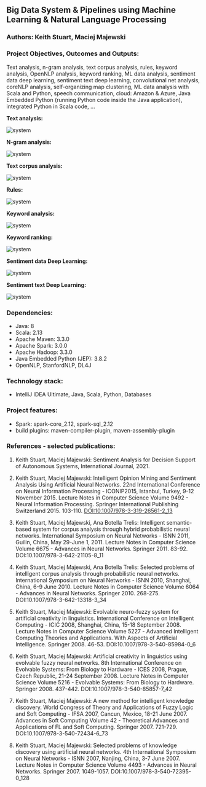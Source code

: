 ## Big Data System & Pipelines using Machine Learning & Natural Language Processing

### Authors: Keith Stuart, Maciej Majewski

### Project Objectives, Outcomes and Outputs: 
Text analysis, n-gram analysis, text corpus analysis, rules, keyword analysis, OpenNLP analysis, keyword ranking, ML data analysis, sentiment data deep learning, sentiment text deep learning, convolutional net analysis, coreNLP analysis, self-organizing map clustering, ML data analysis with Scala and Python, speech communication, cloud: Amazon & Azure, Java Embedded Python (running Python code inside the Java application), integrated Python in Scala code, ...

**Text analysis:**

![system](/images/system-1.jpg)

**N-gram analysis:**

![system](/images/system-2.jpg)

**Text corpus analysis:**

![system](/images/system-3.jpg)

**Rules:**

![system](/images/system-4.jpg)

**Keyword analysis:**

![system](/images/system-5.jpg)

**Keyword ranking:**

![system](/images/system-7.jpg)

**Sentiment data Deep Learning:**

![system](/images/system-9.jpg)

**Sentiment text Deep Learning:**

![system](/images/system-10.jpg)


### Dependencies:
* Java: 8
* Scala: 2.13
* Apache Maven: 3.3.0
* Apache Spark: 3.0.0 
* Apache Hadoop: 3.3.0
* Java Embedded Python (JEP): 3.8.2
* OpenNLP, StanfordNLP, DL4J


### Technology stack:
* IntelliJ IDEA Ultimate, Java, Scala, Python, Databases

### Project features: 
* Spark: spark-core_2.12, spark-sql_2.12
* build plugins: maven-compiler-plugin, maven-assembly-plugin

### References - selected publications:

1. Keith Stuart, Maciej Majewski: Sentiment Analysis for Decision Support of Autonomous Systems, International Journal, 2021.

2. Keith Stuart, Maciej Majewski: Intelligent Opinion Mining and Sentiment Analysis Using Artificial Neural Networks. 22nd International Conference on Neural Information Processing - ICONIP2015, Istanbul, Turkey, 9-12 November 2015. Lecture Notes in Computer Science Volume 9492 - Neural Information Processing. Springer International Publishing Switzerland 2015. 103-110. [DOI:10.1007/978-3-319-26561-2_13](https://www.doi.org/10.1007/978-3-319-26561-2_13)

3. Keith Stuart, Maciej Majewski, Ana Botella Trelis: Intelligent semantic-based system for corpus analysis through hybrid probabilistic neural networks. International Symposium on Neural Networks - ISNN 2011, Guilin, China, May 29-June 1, 2011. Lecture Notes in Computer Science Volume 6675 - Advances in Neural Networks. Springer 2011. 83-92. DOI:10.1007/978-3-642-21105-8_11

4. Keith Stuart, Maciej Majewski, Ana Botella Trelis: Selected problems of intelligent corpus analysis through probabilistic neural networks. International Symposium on Neural Networks - ISNN 2010, Shanghai, China, 6-9 June 2010. Lecture Notes in Computer Science Volume 6064 - Advances in Neural Networks. Springer 2010. 268-275. DOI:10.1007/978-3-642-13318-3_34

5. Keith Stuart, Maciej Majewski: Evolvable neuro-fuzzy system for artificial creativity in linguistics. International Conference on Intelligent Computing - ICIC 2008, Shanghai, China, 15-18 September 2008. Lecture Notes in Computer Science Volume 5227 - Advanced Intelligent Computing Theories and Applications. With Aspects of Artificial Intelligence. Springer 2008. 46-53. DOI:10.1007/978-3-540-85984-0_6

6. Keith Stuart, Maciej Majewski: Artificial creativity in linguistics using evolvable fuzzy neural networks. 8th International Conference on Evolvable Systems: From Biology to Hardware - ICES 2008, Prague, Czech Republic, 21-24 September 2008. Lecture Notes in Computer Science Volume 5216 - Evolvable Systems: From Biology to Hardware. Springer 2008. 437-442. DOI:10.1007/978-3-540-85857-7_42

7. Keith Stuart, Maciej Majewski: A new method for intelligent knowledge discovery. World Congress of Theory and Applications of Fuzzy Logic and Soft Computing - IFSA 2007, Cancun, Mexico, 18-21 June 2007. Advances in Soft Computing Volume 42 - Theoretical Advances and Applications of FL and Soft Computing. Springer 2007. 721-729. DOI:10.1007/978-3-540-72434-6_73

8. Keith Stuart, Maciej Majewski: Selected problems of knowledge discovery using artificial neural networks. 4th International Symposium on Neural Networks - ISNN 2007, Nanjing, China, 3-7 June 2007. Lecture Notes in Computer Science Volume 4493 - Advances in Neural Networks. Springer 2007. 1049-1057. DOI:10.1007/978-3-540-72395-0_128
